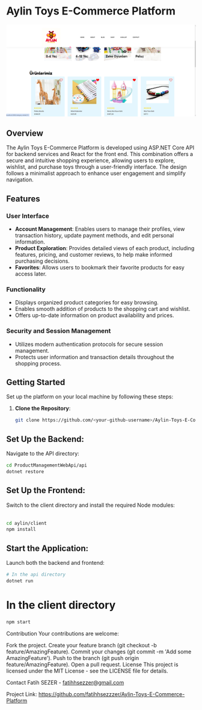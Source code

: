 # Aylin Toys E-Commerce Platform

![HomePage](https://github.com/fatihhsezzzer/Images/blob/main/aylin.png)

## Overview

The Aylin Toys E-Commerce Platform is developed using ASP.NET Core API for backend services and React for the front end. This combination offers a secure and intuitive shopping experience, allowing users to explore, wishlist, and purchase toys through a user-friendly interface. The design follows a minimalist approach to enhance user engagement and simplify navigation.

## Features

### User Interface

- **Account Management**: Enables users to manage their profiles, view transaction history, update payment methods, and edit personal information.
- **Product Exploration**: Provides detailed views of each product, including features, pricing, and customer reviews, to help make informed purchasing decisions.
- **Favorites**: Allows users to bookmark their favorite products for easy access later.

### Functionality

- Displays organized product categories for easy browsing.
- Enables smooth addition of products to the shopping cart and wishlist.
- Offers up-to-date information on product availability and prices.

### Security and Session Management

- Utilizes modern authentication protocols for secure session management.
- Protects user information and transaction details throughout the shopping process.

## Getting Started

Set up the platform on your local machine by following these steps:

1. **Clone the Repository**:
   ```sh
   git clone https://github.com/<your-github-username>/Aylin-Toys-E-Commerce-Platform.git

## Set Up the Backend:
Navigate to the API directory:
   ```sh
cd ProductManagementWebApi/api
dotnet restore
```

## Set Up the Frontend:
Switch to the client directory and install the required Node modules:
   ```sh

cd aylin/client
npm install
   ```

## Start the Application:
Launch both the backend and frontend:
   ```sh
# In the api directory
dotnet run
   ```

# In the client directory
   ```sh
npm start
   ```

Contribution
Your contributions are welcome:

Fork the project.
Create your feature branch (git checkout -b feature/AmazingFeature).
Commit your changes (git commit -m 'Add some AmazingFeature').
Push to the branch (git push origin feature/AmazingFeature).
Open a pull request.
License
This project is licensed under the MIT License - see the LICENSE file for details.

Contact
Fatih SEZER - fatihhsezzer@gmail.com

Project Link: https://github.com/fatihhsezzzer/Aylin-Toys-E-Commerce-Platform
